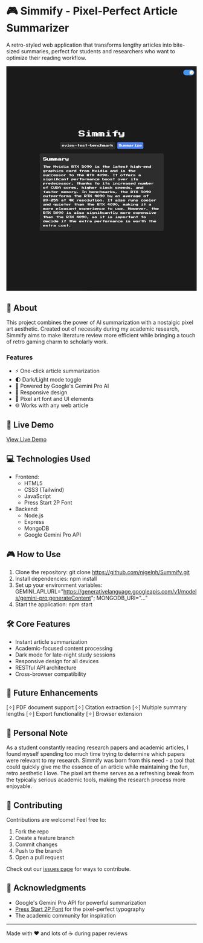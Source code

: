 # 🎮 Simmify - Pixel-Perfect Article Summarizer

A retro-styled web application that transforms lengthy articles into bite-sized summaries, perfect for students and researchers who want to optimize their reading workflow.

![Simmify App](./assets/app-screenshot.png)

## 🎯 About

This project combines the power of AI summarization with a nostalgic pixel art aesthetic. Created out of necessity during my academic research, Simmify aims to make literature review more efficient while bringing a touch of retro gaming charm to scholarly work.

### Features
- ⚡ One-click article summarization
- 🌓 Dark/Light mode toggle
- 🤖 Powered by Google's Gemini Pro AI
- 📱 Responsive design
- 🎨 Pixel art font and UI elements
- 🌐 Works with any web article

## 🚀 Live Demo
[View Live Demo](https://nigelnh.github.io/simmify/)

## 💻 Technologies Used
- Frontend:
  - HTML5
  - CSS3 (Tailwind)
  - JavaScript
  - Press Start 2P Font
- Backend:
  - Node.js
  - Express
  - MongoDB
  - Google Gemini Pro API

## 🎮 How to Use
1. Clone the repository: git clone https://github.com/nigelnh/Summify.git
2. Install dependencies: npm install
3. Set up your environment variables:
GEMINI_API_URL="https://generativelanguage.googleapis.com/v1/models/gemini-pro:generateContent";
MONGODB_URI="..."
4. Start the application: npm start


## 🛠️ Core Features
- Instant article summarization
- Academic-focused content processing
- Dark mode for late-night study sessions
- Responsive design for all devices
- RESTful API architecture
- Cross-browser compatibility

## 🎨 Future Enhancements
[✧] PDF document support
[✧] Citation extraction
[✧] Multiple summary lengths
[✧] Export functionality
[✧] Browser extension


## 💭 Personal Note
As a student constantly reading research papers and academic articles, I found myself spending too much time trying to determine which papers were relevant to my research. Simmify was born from this need - a tool that could quickly give me the essence of an article while maintaining the fun, retro aesthetic I love. The pixel art theme serves as a refreshing break from the typically serious academic tools, making the research process more enjoyable.

## 🤝 Contributing
Contributions are welcome! Feel free to:
1. Fork the repo
2. Create a feature branch
3. Commit changes
4. Push to the branch
5. Open a pull request

Check out our [issues page](https://github.com/nigelnh/Summify/issues) for ways to contribute.

## 🙏 Acknowledgments
- Google's Gemini Pro API for powerful summarization
- [Press Start 2P Font](https://fonts.google.com/specimen/Press+Start+2P) for the pixel-perfect typography
- The academic community for inspiration

---
Made with ❤️ and lots of ☕ during paper reviews
